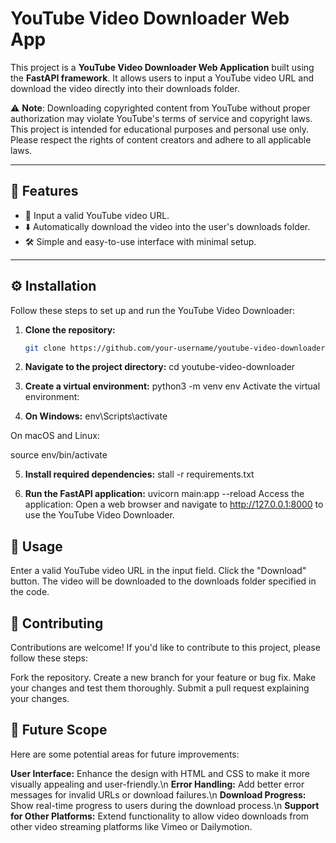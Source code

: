 # YouTube Video Downloader Web App  

This project is a **YouTube Video Downloader Web Application** built using the **FastAPI framework**. It allows users to input a YouTube video URL and download the video directly into their downloads folder.  

⚠️ **Note**: Downloading copyrighted content from YouTube without proper authorization may violate YouTube's terms of service and copyright laws. This project is intended for educational purposes and personal use only. Please respect the rights of content creators and adhere to all applicable laws.  

---

## 🚀 Features  

- 🎉 Input a valid YouTube video URL.  
- ⬇️ Automatically download the video into the user's downloads folder.  
- 🛠️ Simple and easy-to-use interface with minimal setup.  

---

## ⚙️ Installation  

Follow these steps to set up and run the YouTube Video Downloader:  

1. **Clone the repository:**  
   ```bash
   git clone https://github.com/your-username/youtube-video-downloader.git


2. **Navigate to the project directory:**
cd youtube-video-downloader

3. **Create a virtual environment:**
python3 -m venv env
Activate the virtual environment:

4. **On Windows:**
env\Scripts\activate

  On macOS and Linux:

  source env/bin/activate
  
5. **Install required dependencies:**
stall -r requirements.txt

6. **Run the FastAPI application:**
uvicorn main:app --reload
Access the application:
Open a web browser and navigate to http://127.0.0.1:8000 to use the YouTube Video Downloader.

## 📝 Usage
Enter a valid YouTube video URL in the input field.
Click the "Download" button.
The video will be downloaded to the downloads folder specified in the code.
## 🤝 Contributing
Contributions are welcome! If you'd like to contribute to this project, please follow these steps:

Fork the repository.
Create a new branch for your feature or bug fix.
Make your changes and test them thoroughly.
Submit a pull request explaining your changes.

## 🌟 Future Scope
Here are some potential areas for future improvements:

**User Interface:** Enhance the design with HTML and CSS to make it more visually appealing and user-friendly.\n
**Error Handling:** Add better error messages for invalid URLs or download failures.\n
**Download Progress:** Show real-time progress to users during the download process.\n
**Support for Other Platforms:** Extend functionality to allow video downloads from other video streaming platforms like Vimeo or Dailymotion.
